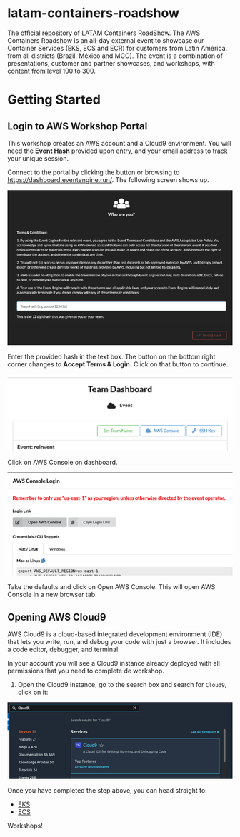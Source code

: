 # latam-containers-roadshow

The official repository of LATAM Containers RoadShow. The AWS Containers Roadshow is an all-day external event to showcase our Container Services (EKS, ECS and ECR) for customers from Latin America, from all districts (Brazil, México and MCO). The event is a combination of presentations, customer and partner showcases, and workshops, with content from level 100 to 300.

# Getting Started

## Login to AWS Workshop Portal

This workshop creates an AWS account and a Cloud9 environment. You will need the **Event Hash** provided upon entry, and your email address to track your unique session.

Connect to the portal by clicking the button or browsing to https://dashboard.eventengine.run/. The following screen shows up.

<p align="center"> 
<img src="static/eventengine-01.png">
</p>

Enter the provided hash in the text box. The button on the bottom right corner changes to **Accept Terms & Login.** Click on that button to continue.

<p align="center"> 
<img src="static/event-engine-dashboard.png">
</p>

Click on AWS Console on dashboard.

<p align="center"> 
<img src="static/ee-console-login.png">
</p>

Take the defaults and click on Open AWS Console. This will open AWS Console in a new browser tab.

## Opening AWS Cloud9

AWS Cloud9 is a cloud-based integrated development environment (IDE) that lets you write, run, and debug your code with just a browser. It includes a code editor, debugger, and terminal.

In your account you will see a Cloud9 instance already deployed with all permissions that you need to complete de workshop.

1. Open the Cloud9 Instance, go to the search box and search for `Cloud9`, click on it:

<p align="center"> 
<img src="static/cloud9-01.png">
</p>


Once you have completed the step above, you can head straight to:

- [EKS](./eks/)
- [ECS](_)

Workshops! 